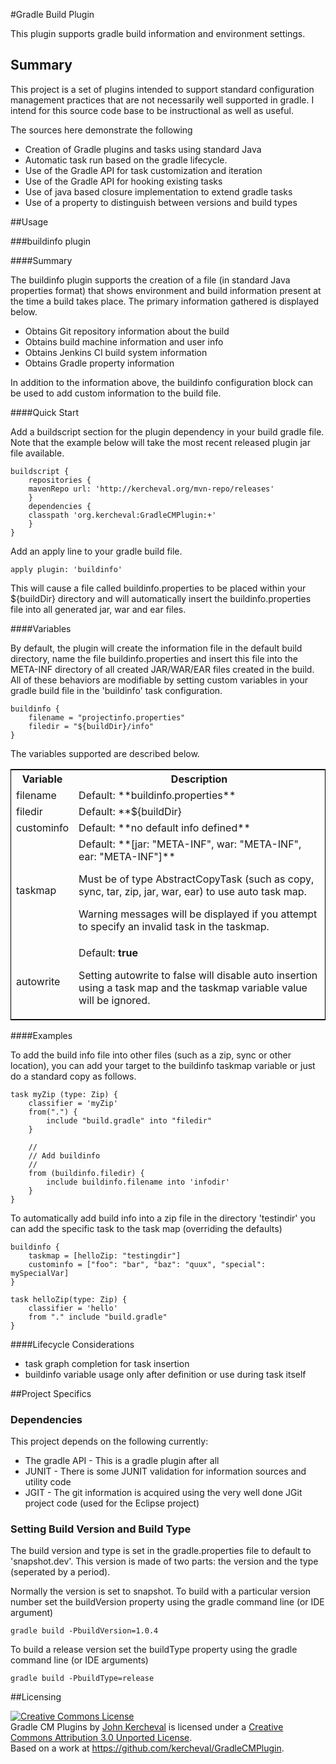 #Gradle Build Plugin

This plugin supports gradle build information and environment settings.  

## Summary

This project is a set of plugins intended to support standard
configuration management practices that are not necessarily well
supported in gradle.  I intend for this source code base to be
instructional as well as useful.

The sources here demonstrate the following

- Creation of Gradle plugins and tasks using standard Java
- Automatic task run based on the gradle lifecycle.
- Use of the Gradle API for task customization and iteration
- Use of the Gradle API for hooking existing tasks 
- Use of java based closure implementation to extend gradle tasks
- Use of a property to distinguish between versions and build types

##Usage

###buildinfo plugin

####Summary

The buildinfo plugin supports the creation of a file (in standard Java
properties format) that shows environment and build information
present at the time a build takes place.  The primary information
gathered is displayed below.

- Obtains Git repository information about the build
- Obtains build machine information and user info
- Obtains Jenkins CI build system information
- Obtains Gradle property information

In addition to the information above, the buildinfo configuration
block can be used to add custom information to the build file.

####Quick Start

Add a buildscript section for the plugin dependency in your build
gradle file.  Note that the example below will take the most recent
released plugin jar file available.

```
buildscript {
    repositories {
	mavenRepo url: 'http://kercheval.org/mvn-repo/releases'
    }
    dependencies {
	classpath 'org.kercheval:GradleCMPlugin:+'
    }
}
```

Add an apply line to your gradle build file.

```
apply plugin: 'buildinfo'
```

This will cause a file called buildinfo.properties to be placed within
your ${buildDir} directory and will automatically insert the
buildinfo.properties file into all generated jar, war and ear files.

####Variables

By default, the plugin will create the information file in the default
build directory, name the file buildinfo.properties and insert this
file into the META-INF directory of all created JAR/WAR/EAR files
created in the build.  All of these behaviors are modifiable by
setting custom variables in your gradle build file in the 'buildinfo'
task configuration.  

```
buildinfo {
	filename = "projectinfo.properties"
	filedir = "${buildDir}/info"
}
```

The variables supported are described below.

<table style="border: 1px solid black">
	<tr>
		<th>Variable</td>
		<th>Description</td>
	</tr>
	<tr>
		<td>filename</td>
		<td>
Default: **buildinfo.properties**
		</td>
	</tr>
	<tr>
		<td>filedir</td>
		<td>
Default: **${buildDir}
		</td>
	</tr>
	<tr>
		<td>custominfo</td>
		<td>
Default: **no default info defined**
		</td>
	</tr>
	<tr>
		<td>taskmap</td>
		<td>
Default: **[jar: "META-INF", war: "META-INF", ear: "META-INF"]**

Must be of type AbstractCopyTask (such as copy, sync, tar, zip, jar,
war, ear) to use auto task map.

Warning messages will be displayed if you attempt to specify an invalid task
in the taskmap.
		</td>
	</tr>
	<tr>
		<td>autowrite</td>
		<td>
Default: **true**

Setting autowrite to false will disable auto insertion using a task
map and the taskmap variable value will be ignored.
		</td>
	</tr>
</table>

####Examples


To add the build info file into other files (such as a zip, sync or
other location), you can add your target to the buildinfo taskmap
variable or just do a standard copy as follows.

```
task myZip (type: Zip) {
	classifier = 'myZip'
	from(".") {
		include "build.gradle" into "filedir"
	}

	//
	// Add buildinfo
	//
	from (buildinfo.filedir) {
		include buildinfo.filename into 'infodir'
	} 
}
```

To automatically add build info into a zip file in the directory
'testindir' you can add the specific task to the task map (overriding
the defaults)

```
buildinfo {
	taskmap = [helloZip: "testingdir"]
	custominfo = ["foo": "bar", "baz": "quux", "special": mySpecialVar]
}

task helloZip(type: Zip) {
	classifier = 'hello'
	from "." include "build.gradle"
}
```

####Lifecycle Considerations

- task graph completion for task insertion
- buildinfo variable usage only after definition or use during task
itself

##Project Specifics

### Dependencies

This project depends on the following currently:

- The gradle API - This is a gradle plugin after all
- JUNIT - There is some JUNIT validation for information sources and
utility code
- JGIT - The git information is acquired using the very well done JGit
project code (used for the Eclipse project)

### Setting Build Version and Build Type

The build version and type is set in the gradle.properties file to
default to 'snapshot.dev'.  This version is made of two parts: the
version and the type (seperated by a period).

Normally the version is set to snapshot.  To build with a particular
version number set the buildVersion property using the gradle command
line (or IDE argument)

```
gradle build -PbuildVersion=1.0.4
```

To build a release version set the buildType property using the gradle
command line (or IDE arguments)

```
gradle build -PbuildType=release
```

##Licensing

<a rel="license" href="http://creativecommons.org/licenses/by/3.0/deed.en_US"><img alt="Creative Commons License" style="border-width:0" src="http://i.creativecommons.org/l/by/3.0/88x31.png" /></a><br /><span xmlns:dct="http://purl.org/dc/terms/" property="dct:title">Gradle CM Plugins</span> by <a xmlns:cc="http://creativecommons.org/ns#" href="https://github.com/kercheval" property="cc:attributionName" rel="cc:attributionURL">John Kercheval</a> is licensed under a <a rel="license" href="http://creativecommons.org/licenses/by/3.0/deed.en_US">Creative Commons Attribution 3.0 Unported License</a>.<br />Based on a work at <a xmlns:dct="http://purl.org/dc/terms/" href="https://github.com/kercheval/GradleCMPlugin" rel="dct:source">https://github.com/kercheval/GradleCMPlugin</a>.

